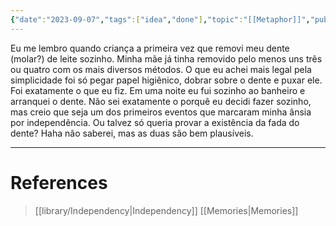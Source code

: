```yaml
---
{"date":"2023-09-07","tags":["idea","done"],"topic":"[[Metaphor]]","publish":true,"PassFrontmatter":true}
---
```


Eu me lembro quando criança a primeira vez que removi meu dente (molar?) de leite sozinho. Minha mãe já tinha removido pelo menos uns três ou quatro com os mais diversos métodos. O que eu achei mais legal pela simplicidade foi só pegar papel higiênico, dobrar sobre o dente e puxar ele. Foi exatamente o que eu fiz. Em uma noite eu fui sozinho ao banheiro e arranquei o dente. Não sei exatamente o porquê eu decidi fazer sozinho, mas creio que seja um dos primeiros eventos que marcaram minha ânsia por independência. Ou talvez só queria provar a existência da fada do dente? Haha não saberei, mas as duas são bem plausíveis. 

---
# References
>[[library/Independency\|Independency]]
>[[Memories\|Memories]]